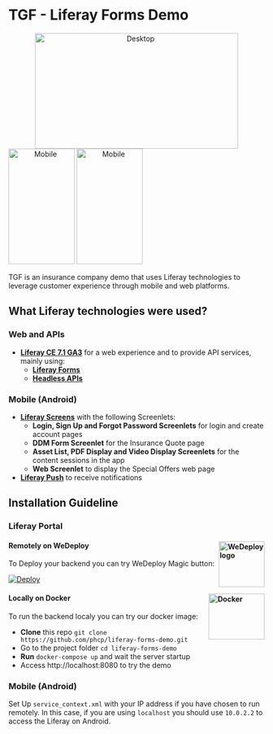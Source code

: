 # TGF - Liferay Forms Demo

<div align="center">
    <img src="desktop.png" alt="Desktop" width="400" height="227">
</div>

<div style="display: inline" align="center">
    <img src="mobile1.png" alt="Mobile" width="130" height="227">
    <img src="mobile2.png" alt="Mobile" width="130" height="227">
</div>

TGF is an insurance company demo that uses Liferay technologies to leverage customer experience through mobile and web platforms.

## What Liferay technologies were used?

### Web and APIs
- [**Liferay CE 7.1 GA3**](https://github.com/liferay/liferay-portal) for a web experience and to provide API services, mainly using:
    - [**Liferay Forms**](https://forms.liferay.com)
    - [**Headless APIs**](https://headlessapis.wedeploy.io)

### Mobile (Android)
- [**Liferay Screens**](https://github.com/liferay/liferay-screens) with the following Screenlets:
    - **Login, Sign Up and Forgot Password Screenlets** for login and create account pages
    - **DDM Form Screenlet** for the Insurance Quote page
    - **Asset List, PDF Display and Video Display Screenlets** for the content sessions in the app
    - **Web Screenlet** to display the Special Offers web page
- [**Liferay Push**](https://github.com/liferay-mobile/liferay-push-android) to receive notifications

## Installation Guideline

### Liferay Portal

#### Remotely on WeDeploy[<img src="https://avatars3.githubusercontent.com/u/10002920" alt="WeDeploy logo" width="90" height="90" align="right">][wedeploy]

To Deploy your backend you can try WeDeploy Magic button:

[![Deploy](https://cdn.wedeploy.com/images/deploy.svg)](https://console.wedeploy.com/deploy?repo=https://github.com/phcp/liferay-forms-demo)

#### Locally on Docker[<img src="https://cdn-ak.f.st-hatena.com/images/fotolife/m/muziyoshiz/20160529/20160529223041.png" alt="Docker" width="110" height="90" align="right">][docker]

To run the backend localy you can try our docker image:
- **Clone** this repo `git clone https://github.com/phcp/liferay-forms-demo.git`
- Go to the project folder `cd liferay-forms-demo`
- **Run** `docker-compose up` and wait the server startup
- Access http://localhost:8080 to try the demo

### Mobile (Android)
Set Up `service_context.xml` with your IP address if you have chosen to run remotely. In this case, if you are using `localhost` you should use `10.0.2.2` to access the Liferay on Android.

[wedeploy]: https://wedeploy.com/
[docker]: https://www.docker.com/
